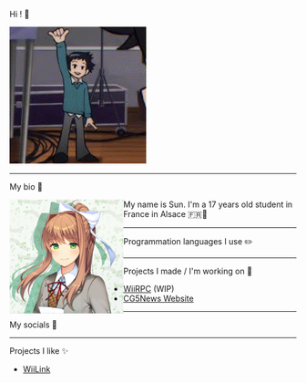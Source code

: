 Hi ! 👋

![Wallace Wells waving](https://github.com/HappySunnySun/HappySunnysun/blob/main/wallace-wells-wallace.gif)

---

My bio 💬

<img align='left' src='https://github.com/HappySunnySun/HappySunnysun/blob/main/01288b4c742d16eaa964f4e285aa60f2.png' width='200'/>
My name is Sun. I'm a 17 years old student in France in Alsace 🇫🇷🥨

---

Programmation languages I use ✏️

---

Projects I made / I'm working on 📝
- [WiiRPC](https://github.com/HappySunnySun/WiiRPC) (WIP)
- [CG5News Website](https://github.com/HappySunnySun/CG5News)

---

My socials 📱

---

Projects I like ✨
- [WiiLink](https://github.com/wiilink24)
